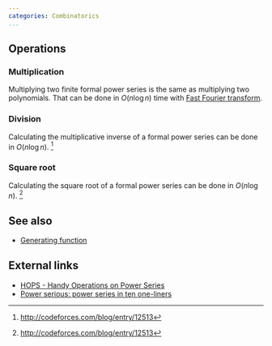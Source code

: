 ```yaml
---
categories: Combinatorics
...
```


## Operations

### Multiplication
Multiplying two finite formal power series is the same as multiplying two polynomials. That can be done in $O(n\log n)$ time with [Fast Fourier transform]().

### Division
Calculating the multiplicative inverse of a formal power series can be done in $O(n\log n)$. [^1]

### Square root
Calculating the square root of a formal power series can be done in $O(n\log n)$. [^1]

## See also
- [Generating function]()

## External links
- [HOPS - Handy Operations on Power Series](http://akc.is/hops/)
- [Power serious: power series in ten one-liners](https://www.cs.dartmouth.edu/~doug/powser.html)


[^1]: <http://codeforces.com/blog/entry/12513>
